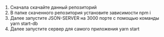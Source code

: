 1) Сначала скачайте данный репозиторий
2) В папке скаченного репозитория установите зависимости npm i
3) Далее запустите JSON-SERVER на 3000 порте с помощью команды yarn start-db
4) Далее запустите сервер для самого приложения yarn start
